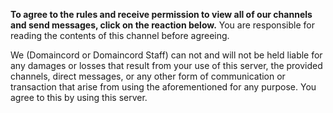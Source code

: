 **To agree to the rules and receive permission to view all of our channels and send messages, click on the reaction below.** You are responsible for reading the contents of this channel before agreeing.

We (Domaincord or Domaincord Staff) can not and will not be held liable for any damages or losses that result from your use of this server, the provided channels, direct messages, or any other form of communication or transaction that arise from using the aforementioned for any purpose. You agree to this by using this server.
